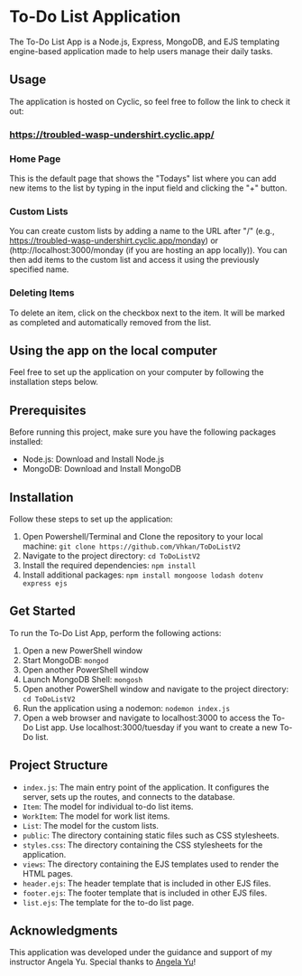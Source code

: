 # To-Do List Application
The To-Do List App is a Node.js, Express, MongoDB, and EJS templating engine-based application made to help users manage their daily tasks.

## Usage
The application is hosted on Cyclic, so feel free to follow the link to check it out:
### https://troubled-wasp-undershirt.cyclic.app/
### Home Page
This is the default page that shows the "Todays" list where you can add new items to the list by typing in the input field and clicking the "+" button.
### Custom Lists
You can create custom lists by adding a name to the URL after "/" (e.g., https://troubled-wasp-undershirt.cyclic.app/monday) or (http://localhost:3000/monday (if you are hosting an app locally)). You can then add items to the custom list and access it using the previously specified name.
### Deleting Items
To delete an item, click on the checkbox next to the item. It will be marked as completed and automatically removed from the list.


## Using the app on the local computer
Feel free to set up the application on your computer by following the installation steps below.
## Prerequisites
Before running this project, make sure you have the following packages installed:
- Node.js: Download and Install Node.js
- MongoDB: Download and Install MongoDB

## Installation
Follow these steps to set up the application:
1. Open Powershell/Terminal and Clone the repository to your local machine:
 `git clone https://github.com/Vhkan/ToDoListV2`
2. Navigate to the project directory:
 `cd ToDoListV2`
3. Install the required dependencies:
`npm install`
4. Install additional packages:
`npm install mongoose lodash dotenv express ejs`

## Get Started
To run the To-Do List App, perform the following actions:
1. Open a new PowerShell window
2. Start MongoDB: `mongod`
3. Open another PowerShell window 
4. Launch MongoDB Shell: `mongosh`
5. Open another PowerShell window and navigate to the project directory: `cd ToDoListV2`
6. Run the application using a nodemon: `nodemon index.js`
7. Open a web browser and navigate to localhost:3000 to access the To-Do List app. Use localhost:3000/tuesday if you want to create a new To-Do list.

## Project Structure
- `index.js`: The main entry point of the application. It configures the server, sets up the routes, and connects to the database.
- `Item`: The model for individual to-do list items.
- `WorkItem`: The model for work list items.
- `List`: The model for the custom lists.
- `public`: The directory containing static files such as CSS stylesheets.
- `styles.css`: The directory containing the CSS stylesheets for the application.
- `views`: The directory containing the EJS templates used to render the HTML pages.
- `header.ejs`: The header template that is included in other EJS files.
- `footer.ejs`: The footer template that is included in other EJS files.
- `list.ejs`: The template for the to-do list page.

## Acknowledgments
This application was developed under the guidance and support of my instructor Angela Yu.
Special thanks to [Angela Yu](linkedin.com/in/angela-yu1)!

